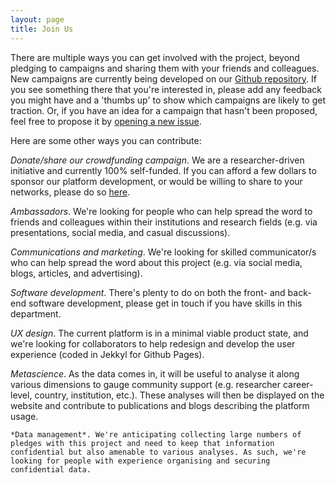 ```yaml
---
layout: page
title: Join Us
---
```


There are multiple ways you can get involved with the project, beyond pledging to campaigns and sharing them with your friends and colleagues. New campaigns are currently being developed on our [Github repository](https://github.com/FreeOurKnowledge/community/issues). If you see something there that you're interested in, please add any feedback you might have and a 'thumbs up' to show which campaigns are likely to get traction. Or, if you have an idea for a campaign that hasn't been proposed, feel free to propose it by [opening a new issue](https://github.com/FreeOurKnowledge/community/issues/new/choose).

Here are some other ways you can contribute:

*Donate/share our crowdfunding campaign*. We are a researcher-driven initiative and currently 100% self-funded. If you can afford a few dollars to sponsor our platform development, or would be willing to share to your networks, please do so [here](https://www.gofundme.com/f/rpjkz-test). 

*Ambassadors*. We're looking for people who can help spread the word to friends and colleagues within their institutions and research fields (e.g. via presentations, social media, and casual discussions). 

*Communications and marketing*. We're looking for skilled communicator/s who can help spread the word about this project (e.g. via social media, blogs, articles, and advertising).

*Software development*. There's plenty to do on both the front- and back-end software development, please get in touch if you have skills in this department.

*UX design*. The current platform is in a minimal viable product state, and we're looking for collaborators to help redesign and develop the user experience (coded in Jekkyl for Github Pages). 

*Metascience*. As the data comes in, it will be useful to analyse it along various dimensions to gauge community support (e.g. researcher career-level, country, institution, etc.). These analyses will then be displayed on the website and contribute to publications and blogs describing the platform usage.

~~~~
*Data management*. We're anticipating collecting large numbers of pledges with this project and need to keep that information confidential but also amenable to various analyses. As such, we're looking for people with experience organising and securing confidential data.

